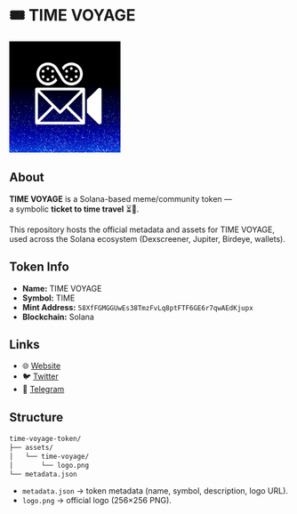 # 🎟 TIME VOYAGE

<img src="https://raw.githubusercontent.com/gennadii-TIME/time-voyage-token/main/assets/time-voyage/logo.png" alt="TIME VOYAGE" width="200"/>

## About

**TIME VOYAGE** is a Solana-based meme/community token —  
a symbolic **ticket to time travel** ⏳🚀.  

This repository hosts the official metadata and assets for TIME VOYAGE,  
used across the Solana ecosystem (Dexscreener, Jupiter, Birdeye, wallets).

## Token Info

- **Name:** TIME VOYAGE  
- **Symbol:** TIME  
- **Mint Address:** `58XfFGMGGUwEs38TmzFvLq8ptFTF6GE6r7qwAEdKjupx`  
- **Blockchain:** Solana  

## Links

- 🌐 [Website](https://vm.tiktok.com/ZNdV8XAPf/)  
- 🐦 [Twitter](https://x.com/GenadijsStepan1)  
- 💬 [Telegram](https://t.me/tokentimevoyage)  

## Structure

```
time-voyage-token/
├── assets/
│   └── time-voyage/
│       └── logo.png
└── metadata.json
```

- `metadata.json` → token metadata (name, symbol, description, logo URL).  
- `logo.png` → official logo (256×256 PNG).  
